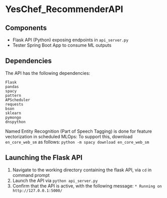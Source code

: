 # YesChef_RecommenderAPI

## Components
- Flask API (Python) exposing endpoints in `api_server.py`
- Tester Spring Boot App to consume ML outputs

## Dependencies
The API has the following dependencies:
```
Flask
pandas
spacy
pattern
APScheduler
requests
bson
sklearn
pymongo
dnspython
```

Named Entity Recognition (Part of Speech Tagging) is done for feature vectorization in scheduled MLOps:
To support this, download `en_core_web_sm` as follows:
```python -m spacy download en_core_web_sm```

## Launching the Flask API
1. Navigate to the working directory containing the flask API, via `cd` in command prompt
2. Launch the API via `python api_server.py`
3. Confirm that the API is active, with the following message: `* Running on http://127.0.0.1:5000/`
